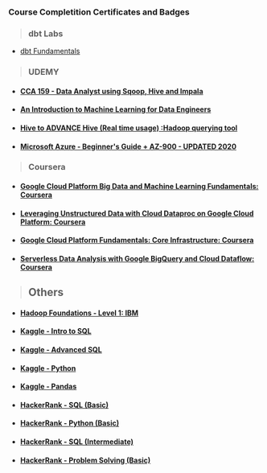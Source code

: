 
### Course Completition Certificates and Badges

> ### dbt Labs
- [dbt Fundamentals](https://www.credential.net/5142a505-f5a7-48c6-9dc8-354bad532bab)

> ### UDEMY
- #### [CCA 159 - Data Analyst using Sqoop, Hive and Impala](https://www.udemy.com/course/cca-159-data-analyst-using-sqoop-hive-and-impala/)
- #### [An Introduction to Machine Learning for Data Engineers](https://www.udemy.com/course/an-introduction-to-machine-learning-for-data-engineers/)
- #### [Hive to ADVANCE Hive (Real time usage) :Hadoop querying tool](https://www.udemy.com/course/hadoop-querying-tool-hive-to-advance-hivereal-time-usage/)
- #### [ Microsoft Azure - Beginner's Guide + AZ-900 - UPDATED 2020](https://www.udemy.com/course/microsoft-azure-beginners-guide/)

> ### Coursera
- #### [Google Cloud Platform Big Data and Machine Learning Fundamentals: Coursera](https://www.coursera.org/account/accomplishments/certificate/PCSJKUTPY3FC)
- #### [Leveraging Unstructured Data with Cloud Dataproc on Google Cloud Platform: Coursera](https://www.coursera.org/account/accomplishments/certificate/88PPRSQDYDYX)
- #### [Google Cloud Platform Fundamentals: Core Infrastructure: Coursera](https://www.coursera.org/account/accomplishments/certificate/W89HM8F42RLK)
- #### [Serverless Data Analysis with Google BigQuery and Cloud Dataflow: Coursera](https://www.coursera.org/account/accomplishments/certificate/CC4VFGPLNP3Q)
 
> ## Others
- #### [Hadoop Foundations - Level 1: IBM](https://courses.cognitiveclass.ai/certificates/486ed8d6241743abb5a6edf82a1204b9)
- #### [Kaggle - Intro to SQL](https://www.kaggle.com/learn/certification/anuragambuja/intro-to-sql)
- #### [Kaggle - Advanced SQL](https://www.kaggle.com/learn/certification/anuragambuja/advanced-sql)
- #### [Kaggle - Python](https://www.kaggle.com/learn/certification/anuragambuja/python)
- #### [Kaggle - Pandas](https://www.kaggle.com/learn/certification/anuragambuja/pandas)
- #### [HackerRank - SQL (Basic)](https://www.hackerrank.com/certificates/c42bf50a0d3a)
- #### [HackerRank - Python (Basic)](https://www.hackerrank.com/certificates/923e912f0b2e)
- #### [HackerRank - SQL (Intermediate)](https://www.hackerrank.com/certificates/800e5cb85fc7)
- #### [HackerRank - Problem Solving (Basic)](https://www.hackerrank.com/certificates/0ba0084b4fa4)
